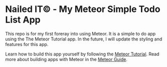 # Nailed IT© - My Meteor Simple Todo List App

This repo is for my first foreray into using Meteor. It is a simple to do app using the The Meteor Tutorial app.
In the future, I will update the styling and features for this app.

Learn how to build this app yourself by following the [Meteor Tutorial](http://www.meteor.com/install). Read more about building apps with Meteor in the [Meteor Guide](http://guide.meteor.com).
